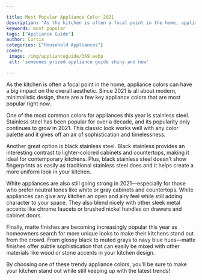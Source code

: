 ```yaml
---

title: Most Popular Appliance Color 2021
description: "As the kitchen is often a focal point in the home, appliance colors can have a big impact on the overall aesthetic. Since 2021 is ...learn about it in this post"
keywords: most popular
tags: ["Appliance Guide"]
author: Curtis
categories: ["Household Appliances"]
cover: 
 image: /img/applianceguide/369.webp
 alt: 'someones prized appliance guide shiny and new'

---
```


As the kitchen is often a focal point in the home, appliance colors can have a big impact on the overall aesthetic. Since 2021 is all about modern, minimalistic design, there are a few key appliance colors that are most popular right now. 

One of the most common colors for appliances this year is stainless steel. Stainless steel has been popular for over a decade, and its popularity only continues to grow in 2021. This classic look works well with any color palette and it gives off an air of sophistication and timelessness. 

Another great option is black stainless steel. Black stainless provides an interesting contrast to lighter-colored cabinets and countertops, making it ideal for contemporary kitchens. Plus, black stainless steel doesn’t show fingerprints as easily as traditional stainless steel does and it helps create a more uniform look in your kitchen. 

White appliances are also still going strong in 2021—especially for those who prefer neutral tones like white or gray cabinets and countertops. White appliances can give any kitchen an open and airy feel while still adding character to your space. They also blend nicely with other sleek metal accents like chrome faucets or brushed nickel handles on drawers and cabinet doors. 

Finally, matte finishes are becoming increasingly popular this year as homeowners search for more unique looks to make their kitchens stand out from the crowd. From glossy black to muted grays to navy blue hues—matte finishes offer subtle sophistication that can easily be mixed with other materials like wood or stone accents in your kitchen design. 

By choosing one of these trendy appliance colors, you’ll be sure to make your kitchen stand out while still keeping up with the latest trends!
